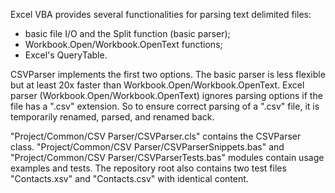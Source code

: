 Excel VBA provides several functionalities for parsing text delimited files:

- basic file I/O and the Split function (basic parser);
- Workbook.Open/Workbook.OpenText functions;
- Excel's QueryTable.

CSVParser implements the first two options. The basic parser is less flexible but at least 20x faster than Workbook.Open/Workbook.OpenText. Excel parser (Workbook.Open/Workbook.OpenText) ignores parsing options if the file has a ".csv" extension. So to ensure correct parsing of a ".csv" file, it is temporarily renamed, parsed, and renamed back.

"Project/Common/CSV Parser/CSVParser.cls" contains the CSVParser class. "Project/Common/CSV Parser/CSVParserSnippets.bas" and "Project/Common/CSV Parser/CSVParserTests.bas" modules contain usage examples and tests. The repository root also contains two test files "Contacts.xsv" and "Contacts.csv" with identical content.

